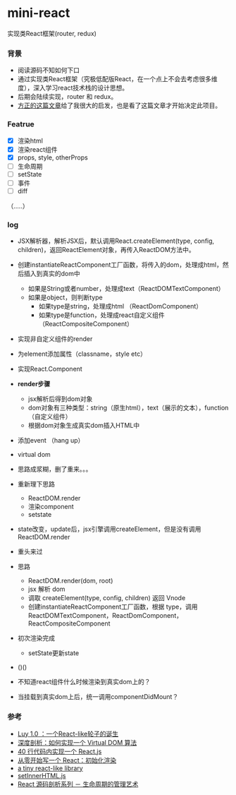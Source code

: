 # mini-react
实现类React框架(router, redux)

### 背景

* 阅读源码不知如何下口
* 通过实现类React框架（究极低配版React，在一个点上不会去考虑很多维度），深入学习react技术栈的设计思想。
* 后期会陆续实现，router 和 redux。
* [方正的这篇文章](https://zhuanlan.zhihu.com/p/30073543)给了我很大的启发，也是看了这篇文章才开始决定此项目。

### Featrue

- [x] 渲染html
- [x] 渲染react组件    
- [x] props, style, otherProps    
- [ ] 生命周期
- [ ] setState
- [ ] 事件
- [ ] diff

（.....）

### log

* JSX解析器，解析JSX后，默认调用React.createElement(type, config, children)，返回ReactElement对象，再传入ReactDOM方法中。

* 创建instantiateReactComponent工厂函数，将传入的dom，处理成html，然后插入到真实的dom中
    * 如果是String或者number，处理成text（ReactDOMTextComponent）
    * 如果是object，则判断type 
        * 如果type是string，处理成html （ReactDomComponent）
        * 如果type是function，处理成react自定义组件 （ReactCompositeComponent）
* 实现非自定义组件的render
* 为element添加属性（classname，style etc）
* 实现React.Component
* **render步骤**
    * jsx解析后得到dom对象
    * dom对象有三种类型：string（原生html），text（展示的文本），function（自定义组件）
    * 根据dom对象生成真实dom插入HTML中
* 添加event （hang up）
* virtual dom 
* 思路成浆糊，删了重来。。。
* 重新理下思路
    * ReactDOM.render
    * 渲染component
    * setstate
* state改变，update后，jsx引擎调用createElement，但是没有调用ReactDOM.render

* 重头来过
* 思路
  * ReactDOM.render(dom, root)
  * jsx 解析 dom
  * 调取 createElement(type, config, children) 返回 Vnode
  * 创建instantiateReactComponent工厂函数，根据 type，调用 ReactDOMTextComponent，ReactDomComponent，ReactCompositeComponent 
* 初次渲染完成
    * setState更新state
* ()()    
* 不知道react组件什么时候渲染到真实dom上的？
* 当挂载到真实dom上后，统一调用componentDidMount？

### 参考

* [Luy 1.0 ：一个React-like轮子的诞生](https://zhuanlan.zhihu.com/p/30073543)
* [深度剖析：如何实现一个 Virtual DOM 算法](https://github.com/livoras/blog/issues/13)
* [40 行代码内实现一个 React.js](https://zhuanlan.zhihu.com/p/25398176)
* [从零开始写一个 React：初始化渲染](https://zhuanlan.zhihu.com/p/27312281)
* [a tiny react-like library](https://github.com/ahonn/tiny-react)
* [setInnerHTML.js](https://github.com/facebook/react/blob/b1768b5a48d1f82e4ef4150e0036c5f846d3758a/src/renderers/dom/shared/setInnerHTML.js)
* [React 源码剖析系列 － 生命周期的管理艺术](https://zhuanlan.zhihu.com/purerender/20312691)
